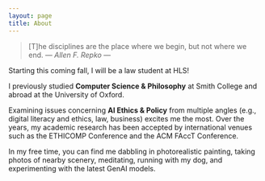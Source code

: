 ```yaml
---
layout: page
title: About
---
```


> [T]he disciplines are the place where we begin, but not where we end.  <cite>― Allen F. Repko ―</cite>

Starting this coming fall, I will be a law student at HLS! 

I previously studied **Computer Science & Philosophy** at Smith College and abroad at the University of Oxford. 

Examining issues concerning **AI Ethics & Policy** from multiple angles (e.g., digital literacy and ethics, law, business) excites me the most. Over the years, my academic research has been accepted by international venues such as the ETHICOMP Conference and the ACM FAccT Conference.

In my free time, you can find me dabbling in photorealistic painting, taking photos of nearby scenery, meditating, running with my dog, and experimenting with the latest GenAI models.





